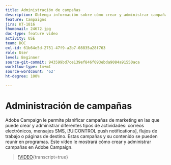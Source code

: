 ```yaml
---
title: Administración de campañas
description: Obtenga información sobre cómo crear y administrar campañas.
feature: Campaigns
jira: KT-1816
thumbnail: 24672.jpg
doc-type: feature video
activity: USE
team: DOC
exl-id: 61b64e5d-2751-47f9-a2b7-08835a28f763
role: User
level: Beginner
source-git-commit: 943599bd7ce139ef846f093ebda9084a91550aca
workflow-type: tm+mt
source-wordcount: '62'
ht-degree: 100%

---
```


# Administración de campañas

Adobe Campaign le permite planificar campañas de marketing en las que puede crear y administrar diferentes tipos de actividades: correos electrónicos, mensajes SMS, [!UICONTROL push notifications], flujos de trabajo o páginas de destino. Estas campañas y su contenido se pueden reunir en programas. Este vídeo le mostrará cómo crear y administrar campañas en Adobe Campaign.

>[!VIDEO](https://video.tv.adobe.com/v/328406?learn=on&captions=spa){transcript=true}
